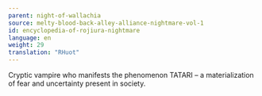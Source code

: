 ```yaml
---
parent: night-of-wallachia
source: melty-blood-back-alley-alliance-nightmare-vol-1
id: encyclopedia-of-rojiura-nightmare
language: en
weight: 29
translation: "RHuot"
---
```


Cryptic vampire who manifests the phenomenon TATARI – a materialization of fear and uncertainty present in society.
